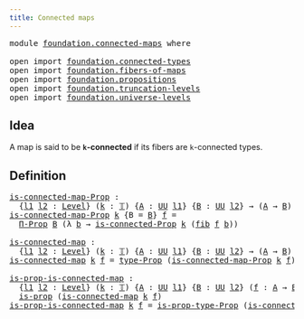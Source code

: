 ```yaml
---
title: Connected maps
---
```


<pre class="Agda"><a id="40" class="Keyword">module</a> <a id="47" href="foundation.connected-maps.html" class="Module">foundation.connected-maps</a> <a id="73" class="Keyword">where</a>

<a id="80" class="Keyword">open</a> <a id="85" class="Keyword">import</a> <a id="92" href="foundation.connected-types.html" class="Module">foundation.connected-types</a>
<a id="119" class="Keyword">open</a> <a id="124" class="Keyword">import</a> <a id="131" href="foundation.fibers-of-maps.html" class="Module">foundation.fibers-of-maps</a>
<a id="157" class="Keyword">open</a> <a id="162" class="Keyword">import</a> <a id="169" href="foundation.propositions.html" class="Module">foundation.propositions</a>
<a id="193" class="Keyword">open</a> <a id="198" class="Keyword">import</a> <a id="205" href="foundation.truncation-levels.html" class="Module">foundation.truncation-levels</a>
<a id="234" class="Keyword">open</a> <a id="239" class="Keyword">import</a> <a id="246" href="foundation.universe-levels.html" class="Module">foundation.universe-levels</a>
</pre>
## Idea

A map is said to be **`k`-connected** if its fibers are `k`-connected types.

## Definition

<pre class="Agda"><a id="is-connected-map-Prop"></a><a id="388" href="foundation.connected-maps.html#388" class="Function">is-connected-map-Prop</a> <a id="410" class="Symbol">:</a>
  <a id="414" class="Symbol">{</a><a id="415" href="foundation.connected-maps.html#415" class="Bound">l1</a> <a id="418" href="foundation.connected-maps.html#418" class="Bound">l2</a> <a id="421" class="Symbol">:</a> <a id="423" href="Agda.Primitive.html#597" class="Postulate">Level</a><a id="428" class="Symbol">}</a> <a id="430" class="Symbol">(</a><a id="431" href="foundation.connected-maps.html#431" class="Bound">k</a> <a id="433" class="Symbol">:</a> <a id="435" href="foundation-core.truncation-levels.html#395" class="Datatype">𝕋</a><a id="436" class="Symbol">)</a> <a id="438" class="Symbol">{</a><a id="439" href="foundation.connected-maps.html#439" class="Bound">A</a> <a id="441" class="Symbol">:</a> <a id="443" href="foundation-core.universe-levels.html#235" class="Primitive">UU</a> <a id="446" href="foundation.connected-maps.html#415" class="Bound">l1</a><a id="448" class="Symbol">}</a> <a id="450" class="Symbol">{</a><a id="451" href="foundation.connected-maps.html#451" class="Bound">B</a> <a id="453" class="Symbol">:</a> <a id="455" href="foundation-core.universe-levels.html#235" class="Primitive">UU</a> <a id="458" href="foundation.connected-maps.html#418" class="Bound">l2</a><a id="460" class="Symbol">}</a> <a id="462" class="Symbol">→</a> <a id="464" class="Symbol">(</a><a id="465" href="foundation.connected-maps.html#439" class="Bound">A</a> <a id="467" class="Symbol">→</a> <a id="469" href="foundation.connected-maps.html#451" class="Bound">B</a><a id="470" class="Symbol">)</a> <a id="472" class="Symbol">→</a> <a id="474" href="foundation-core.propositions.html#1393" class="Function">UU-Prop</a> <a id="482" class="Symbol">(</a><a id="483" href="foundation.connected-maps.html#415" class="Bound">l1</a> <a id="486" href="Agda.Primitive.html#810" class="Primitive Operator">⊔</a> <a id="488" href="foundation.connected-maps.html#418" class="Bound">l2</a><a id="490" class="Symbol">)</a>
<a id="492" href="foundation.connected-maps.html#388" class="Function">is-connected-map-Prop</a> <a id="514" href="foundation.connected-maps.html#514" class="Bound">k</a> <a id="516" class="Symbol">{</a><a id="517" class="Argument">B</a> <a id="519" class="Symbol">=</a> <a id="521" href="foundation.connected-maps.html#521" class="Bound">B</a><a id="522" class="Symbol">}</a> <a id="524" href="foundation.connected-maps.html#524" class="Bound">f</a> <a id="526" class="Symbol">=</a>
  <a id="530" href="foundation-core.propositions.html#6694" class="Function">Π-Prop</a> <a id="537" href="foundation.connected-maps.html#521" class="Bound">B</a> <a id="539" class="Symbol">(λ</a> <a id="542" href="foundation.connected-maps.html#542" class="Bound">b</a> <a id="544" class="Symbol">→</a> <a id="546" href="foundation.connected-types.html#391" class="Function">is-connected-Prop</a> <a id="564" href="foundation.connected-maps.html#514" class="Bound">k</a> <a id="566" class="Symbol">(</a><a id="567" href="foundation-core.fibers-of-maps.html#942" class="Function">fib</a> <a id="571" href="foundation.connected-maps.html#524" class="Bound">f</a> <a id="573" href="foundation.connected-maps.html#542" class="Bound">b</a><a id="574" class="Symbol">))</a>

<a id="is-connected-map"></a><a id="578" href="foundation.connected-maps.html#578" class="Function">is-connected-map</a> <a id="595" class="Symbol">:</a>
  <a id="599" class="Symbol">{</a><a id="600" href="foundation.connected-maps.html#600" class="Bound">l1</a> <a id="603" href="foundation.connected-maps.html#603" class="Bound">l2</a> <a id="606" class="Symbol">:</a> <a id="608" href="Agda.Primitive.html#597" class="Postulate">Level</a><a id="613" class="Symbol">}</a> <a id="615" class="Symbol">(</a><a id="616" href="foundation.connected-maps.html#616" class="Bound">k</a> <a id="618" class="Symbol">:</a> <a id="620" href="foundation-core.truncation-levels.html#395" class="Datatype">𝕋</a><a id="621" class="Symbol">)</a> <a id="623" class="Symbol">{</a><a id="624" href="foundation.connected-maps.html#624" class="Bound">A</a> <a id="626" class="Symbol">:</a> <a id="628" href="foundation-core.universe-levels.html#235" class="Primitive">UU</a> <a id="631" href="foundation.connected-maps.html#600" class="Bound">l1</a><a id="633" class="Symbol">}</a> <a id="635" class="Symbol">{</a><a id="636" href="foundation.connected-maps.html#636" class="Bound">B</a> <a id="638" class="Symbol">:</a> <a id="640" href="foundation-core.universe-levels.html#235" class="Primitive">UU</a> <a id="643" href="foundation.connected-maps.html#603" class="Bound">l2</a><a id="645" class="Symbol">}</a> <a id="647" class="Symbol">→</a> <a id="649" class="Symbol">(</a><a id="650" href="foundation.connected-maps.html#624" class="Bound">A</a> <a id="652" class="Symbol">→</a> <a id="654" href="foundation.connected-maps.html#636" class="Bound">B</a><a id="655" class="Symbol">)</a> <a id="657" class="Symbol">→</a> <a id="659" href="foundation-core.universe-levels.html#235" class="Primitive">UU</a> <a id="662" class="Symbol">(</a><a id="663" href="foundation.connected-maps.html#600" class="Bound">l1</a> <a id="666" href="Agda.Primitive.html#810" class="Primitive Operator">⊔</a> <a id="668" href="foundation.connected-maps.html#603" class="Bound">l2</a><a id="670" class="Symbol">)</a>
<a id="672" href="foundation.connected-maps.html#578" class="Function">is-connected-map</a> <a id="689" href="foundation.connected-maps.html#689" class="Bound">k</a> <a id="691" href="foundation.connected-maps.html#691" class="Bound">f</a> <a id="693" class="Symbol">=</a> <a id="695" href="foundation-core.propositions.html#1495" class="Function">type-Prop</a> <a id="705" class="Symbol">(</a><a id="706" href="foundation.connected-maps.html#388" class="Function">is-connected-map-Prop</a> <a id="728" href="foundation.connected-maps.html#689" class="Bound">k</a> <a id="730" href="foundation.connected-maps.html#691" class="Bound">f</a><a id="731" class="Symbol">)</a>

<a id="is-prop-is-connected-map"></a><a id="734" href="foundation.connected-maps.html#734" class="Function">is-prop-is-connected-map</a> <a id="759" class="Symbol">:</a>
  <a id="763" class="Symbol">{</a><a id="764" href="foundation.connected-maps.html#764" class="Bound">l1</a> <a id="767" href="foundation.connected-maps.html#767" class="Bound">l2</a> <a id="770" class="Symbol">:</a> <a id="772" href="Agda.Primitive.html#597" class="Postulate">Level</a><a id="777" class="Symbol">}</a> <a id="779" class="Symbol">(</a><a id="780" href="foundation.connected-maps.html#780" class="Bound">k</a> <a id="782" class="Symbol">:</a> <a id="784" href="foundation-core.truncation-levels.html#395" class="Datatype">𝕋</a><a id="785" class="Symbol">)</a> <a id="787" class="Symbol">{</a><a id="788" href="foundation.connected-maps.html#788" class="Bound">A</a> <a id="790" class="Symbol">:</a> <a id="792" href="foundation-core.universe-levels.html#235" class="Primitive">UU</a> <a id="795" href="foundation.connected-maps.html#764" class="Bound">l1</a><a id="797" class="Symbol">}</a> <a id="799" class="Symbol">{</a><a id="800" href="foundation.connected-maps.html#800" class="Bound">B</a> <a id="802" class="Symbol">:</a> <a id="804" href="foundation-core.universe-levels.html#235" class="Primitive">UU</a> <a id="807" href="foundation.connected-maps.html#767" class="Bound">l2</a><a id="809" class="Symbol">}</a> <a id="811" class="Symbol">(</a><a id="812" href="foundation.connected-maps.html#812" class="Bound">f</a> <a id="814" class="Symbol">:</a> <a id="816" href="foundation.connected-maps.html#788" class="Bound">A</a> <a id="818" class="Symbol">→</a> <a id="820" href="foundation.connected-maps.html#800" class="Bound">B</a><a id="821" class="Symbol">)</a> <a id="823" class="Symbol">→</a>
  <a id="827" href="foundation-core.propositions.html#1309" class="Function">is-prop</a> <a id="835" class="Symbol">(</a><a id="836" href="foundation.connected-maps.html#578" class="Function">is-connected-map</a> <a id="853" href="foundation.connected-maps.html#780" class="Bound">k</a> <a id="855" href="foundation.connected-maps.html#812" class="Bound">f</a><a id="856" class="Symbol">)</a>
<a id="858" href="foundation.connected-maps.html#734" class="Function">is-prop-is-connected-map</a> <a id="883" href="foundation.connected-maps.html#883" class="Bound">k</a> <a id="885" href="foundation.connected-maps.html#885" class="Bound">f</a> <a id="887" class="Symbol">=</a> <a id="889" href="foundation-core.propositions.html#1562" class="Function">is-prop-type-Prop</a> <a id="907" class="Symbol">(</a><a id="908" href="foundation.connected-maps.html#388" class="Function">is-connected-map-Prop</a> <a id="930" href="foundation.connected-maps.html#883" class="Bound">k</a> <a id="932" href="foundation.connected-maps.html#885" class="Bound">f</a><a id="933" class="Symbol">)</a>
</pre>